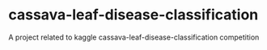 # cassava-leaf-disease-classification
A project related to kaggle cassava-leaf-disease-classification competition 
